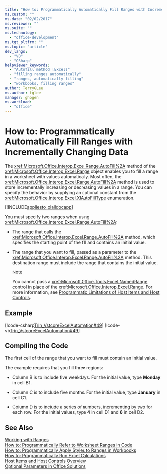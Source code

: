 ```yaml
---
title: "How to: Programmatically Automatically Fill Ranges with Incrementally Changing Data | Microsoft Docs"
ms.custom: ""
ms.date: "02/02/2017"
ms.reviewer: ""
ms.suite: ""
ms.technology: 
  - "office-development"
ms.tgt_pltfrm: ""
ms.topic: "article"
dev_langs: 
  - "VB"
  - "CSharp"
helpviewer_keywords: 
  - "Autofill method [Excel]"
  - "filling ranges automatically"
  - "ranges, automatically filling"
  - "workbooks, filling ranges"
author: TerryGLee
ms.author: tglee
manager: ghogen
ms.workload: 
  - "office"
---
```

# How to: Programmatically Automatically Fill Ranges with Incrementally Changing Data
  The <xref:Microsoft.Office.Interop.Excel.Range.AutoFill%2A> method of the <xref:Microsoft.Office.Interop.Excel.Range> object enables you to fill a range in a worksheet with values automatically. Most often, the <xref:Microsoft.Office.Interop.Excel.Range.AutoFill%2A> method is used to store incrementally increasing or decreasing values in a range. You can specify the behavior by supplying an optional constant from the <xref:Microsoft.Office.Interop.Excel.XlAutoFillType> enumeration.  
  
 [!INCLUDE[appliesto_xlalldocapp](../vsto/includes/appliesto-xlalldocapp-md.md)]  
  
 You must specify two ranges when using <xref:Microsoft.Office.Interop.Excel.Range.AutoFill%2A>:  
  
-   The range that calls the <xref:Microsoft.Office.Interop.Excel.Range.AutoFill%2A> method, which specifies the starting point of the fill and contains an initial value.  
  
-   The range that you want to fill, passed as a parameter to the <xref:Microsoft.Office.Interop.Excel.Range.AutoFill%2A> method. This destination range must include the range that contains the initial value.  
  
    > [!NOTE]  
    >  You cannot pass a <xref:Microsoft.Office.Tools.Excel.NamedRange> control in place of the <xref:Microsoft.Office.Interop.Excel.Range>. For more information, see [Programmatic Limitations of Host Items and Host Controls](../vsto/programmatic-limitations-of-host-items-and-host-controls.md).  
  
## Example  
 [!code-csharp[Trin_VstcoreExcelAutomation#49](../vsto/codesnippet/CSharp/Trin_VstcoreExcelAutomationCS/Sheet1.cs#49)]
 [!code-vb[Trin_VstcoreExcelAutomation#49](../vsto/codesnippet/VisualBasic/Trin_VstcoreExcelAutomation/Sheet1.vb#49)]  
  
## Compiling the Code  
 The first cell of the range that you want to fill must contain an initial value.  
  
 The example requires that you fill three regions:  
  
-   Column B is to include five weekdays. For the initial value, type **Monday** in cell B1.  
  
-   Column C is to include five months. For the initial value, type **January** in cell C1.  
  
-   Column D is to include a series of numbers, incrementing by two for each row. For the initial values, type **4** in cell D1 and **6** in cell D2.  
  
## See Also  
 [Working with Ranges](../vsto/working-with-ranges.md)   
 [How to: Programmatically Refer to Worksheet Ranges in Code](../vsto/how-to-programmatically-refer-to-worksheet-ranges-in-code.md)   
 [How to: Programmatically Apply Styles to Ranges in Workbooks](../vsto/how-to-programmatically-apply-styles-to-ranges-in-workbooks.md)   
 [How to: Programmatically Run Excel Calculations](../vsto/how-to-programmatically-run-excel-calculations-programmatically.md)   
 [Host Items and Host Controls Overview](../vsto/host-items-and-host-controls-overview.md)   
 [Optional Parameters in Office Solutions](../vsto/optional-parameters-in-office-solutions.md)  
  
  